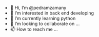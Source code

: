 - 👋 Hi, I’m @pedramzamany
- 👀 I’m interested in back end developing 
- 🌱 I’m currently learning python
- 💞️ I’m looking to collaborate on ...
- 📫 How to reach me ...

<!---
pedramzamany/pedramzamany is a ✨ special ✨ repository because its `README.md` (this file) appears on your GitHub profile.
You can click the Preview link to take a look at your changes.
--->
